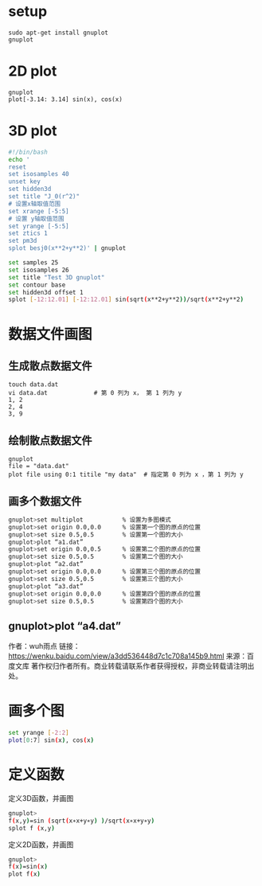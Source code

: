 #  setup

```shell
sudo apt-get install gnuplot
gnuplot
```
#  2D plot

```shell
gnuplot
plot[-3.14: 3.14] sin(x), cos(x)
```
#  3D plot

```sh
#!/bin/bash
echo '
reset
set isosamples 40
unset key
set hidden3d
set title "J_0(r^2)"
# 设置x轴取值范围
set xrange [-5:5]
# 设置 y轴取值范围
set yrange [-5:5]
set ztics 1
set pm3d
splot besj0(x**2+y**2)' | gnuplot

```

```sh
set samples 25
set isosamples 26
set title "Test 3D gnuplot"
set contour base
set hidden3d offset 1
splot [-12:12.01] [-12:12.01] sin(sqrt(x**2+y**2))/sqrt(x**2+y**2)
```





# 数据文件画图

##  生成散点数据文件

```shell
touch data.dat
vi data.dat				# 第 0 列为 x， 第 1 列为 y
1, 2
2, 4
3, 9
```

##  绘制散点数据文件

````shell
gnuplot
file = "data.dat"
plot file using 0:1 titile "my data"  # 指定第 0 列为 x ，第 1 列为 y
````

##  画多个数据文件

```sh
gnuplot>set multiplot 			% 设置为多图模式
gnuplot>set origin 0.0,0.0 		% 设置第一个图的原点的位置
gnuplot>set size 0.5,0.5 		% 设置第一个图的大小
gnuplot>plot “a1.dat”
gnuplot>set origin 0.0,0.5 		% 设置第二个图的原点的位置
gnuplot>set size 0.5,0.5 		% 设置第二个图的大小
gnuplot>plot “a2.dat”
gnuplot>set origin 0.0,0.0 		% 设置第三个图的原点的位置
gnuplot>set size 0.5,0.5 		% 设置第三个图的大小
gnuplot>plot “a3.dat”
gnuplot>set origin 0.0,0.0 		% 设置第四个图的原点的位置
gnuplot>set size 0.5,0.5 		% 设置第四个图的大小
```



gnuplot>plot “a4.dat”
--------------------------------------------------------
作者：wuh雨点
链接：https://wenku.baidu.com/view/a3dd536448d7c1c708a145b9.html
来源：百度文库
著作权归作者所有。商业转载请联系作者获得授权，非商业转载请注明出处。

# 画多个图

```sh
set yrange [-2:2]
plot[0:7] sin(x), cos(x)
```

# 定义函数

定义3D函数，并画图

```sh
gnuplot> 
f(x,y)=sin (sqrt(x∗x+y∗y) )/sqrt(x∗x+y∗y)
splot f (x,y)
```

定义2D函数，并画图

```sh
gnuplot>
f(x)=sin(x)
plot f(x)
```

